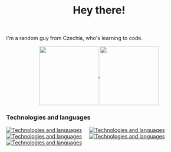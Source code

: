 <h1 align="center">Hey there!</h1>


<br/>

I'm a random guy from Czechia, who's learning to code.

<p align="center">
  <a href="https://github.com/anuraghazra/github-readme-stats">
  <img height=160 align="center" src="https://github-readme-stats.vercel.app/api/top-langs/?username=Honzoraptor31415&layout=compact&title_color=5C6AFF&text_color=00FFFF&icon_color=5F9EC7&border_color=00FFFF&bg_color=14141a&show_icons=true" />
</a>
  
<a href="https://github.com/anuraghazra/convoychat">
  <img height=160 align="center" src="https://github-readme-stats.vercel.app/api?username=Honzoraptor31415&layout=compact&title_color=5C6AFF&text_color=00FFFF&icon_color=5F9EC7&border_color=00FFFF&bg_color=14141a&show_icons=true&rank_icon=github&custom_title=Stats&hide=reviews,issues&width=200" />
</a>
</p>

### Technologies and languages

[![Technologies and languages](https://skillicons.dev/icons?i=html,css)](/) &nbsp;&nbsp;&nbsp; [![Technologies and languages](https://skillicons.dev/icons?i=js,ts)](/) &nbsp;&nbsp;&nbsp; [![Technologies and languages](https://skillicons.dev/icons?i=react,svelte)](/) &nbsp;&nbsp;&nbsp; [![Technologies and languages](https://skillicons.dev/icons?i=py,git)](/) &nbsp;&nbsp;&nbsp; [![Technologies and languages](https://skillicons.dev/icons?i=firebase,supabase)](/)
<br/>

